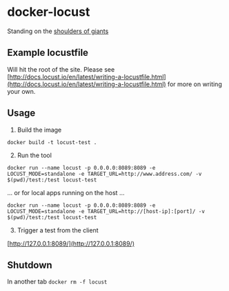 # docker-locust

Standing on the [shoulders of giants](https://github.com/hakobera/docker-locust)

## Example locustfile

Will hit the root of the site. Please see [http://docs.locust.io/en/latest/writing-a-locustfile.html](http://docs.locust.io/en/latest/writing-a-locustfile.html) for more on writing your own.

## Usage

1. Build the image

  `docker build -t locust-test .`

2. Run the tool

  `docker run --name locust -p 0.0.0.0:8089:8089 -e LOCUST_MODE=standalone -e TARGET_URL=http://www.address.com/ -v $(pwd)/test:/test locust-test`

  ... or for local apps running on the host ...

  `docker run --name locust -p 0.0.0.0:8089:8089 -e LOCUST_MODE=standalone -e TARGET_URL=http://[host-ip]:[port]/ -v $(pwd)/test:/test locust-test`

3. Trigger a test from the client

  [http://127.0.0.1:8089/](http://127.0.0.1:8089/)

## Shutdown

In another tab `docker rm -f locust`
